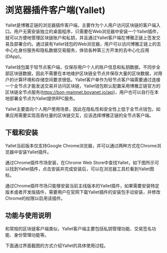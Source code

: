 # 浏览器插件客户端(Yallet)

Yallet是博雅正链的浏览器插件客户端，主要作为个人用户访问区块链的客户端入口。用户无需安装独立的桌面程序，只需要在Web浏览器中安装一个Yallet插件，就可以方便地管理区块链账户和私钥，并且通过Yallet客户端在博雅正链上签发交易及部署合约。通过装有Yallet钱包的Web浏览器，用户可以访问博雅正链上的去中心化身份服务和隐私数据交易服务，体验各种第三方开发的去中心化应用(DApp)。

Yallet钱包属于轻节点客户端，仅保存用户个人的账户信息和私钥数据，不同步全部区块链数据，因此不需要在本地维护区块链全节点并保存大量的区块数据，对用户的计算环境和存储空间要求很低。Yallet客户单作为轻节点客户端需要通过连接一个全节点才能发送交易并访问区块链，Yallet钱包默认配置采用博雅正链官方的区块链全节点服务(https://bon-mainnet.boyanet.io/api)，用户也可以自行在本地部署全节点为Yallet提供RPC服务。

Yallet主要面向个人用户使用场景，因此在隐私性和安全性上低于全节点钱包，如果应用需要实现高吞吐量的区块链交互，应该选择博雅正链的全节点客户端。

## 下载和安装

Yallet当前版本仅支持Google Chrome浏览器，并可以通过两种方式在Chrome浏览器中安装Yallet插件。

通过Chrome插件市场安装，在Chrome Web Store中查找Yallet，如下图所示可以找到Yallet插件，点击安装并完成安装后，可以在浏览器工具栏看到Yallet图标。

通过Chrome插件市场只能够安装当前主线版本的Yallet插件，如果需要安装特定版本或者开发版插件，需要用户在官网下载Yallet插件的安装包手动安装，并修改Chrome的权限以启用该插件。 

## 功能与使用说明

和常规的区块链客户端类似，Yallet客户端主要包括私钥管理功能、交易签名功能、身份管理功能等。

下面通过界面截图的方式介绍Yallet的具体使用过程。

